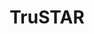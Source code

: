 ---
company_name: "TruSTAR"
logo: "/images/sponsors/trustar.png"
title: "TruSTAR"
company_url: "https://www.trustar.co/"
---